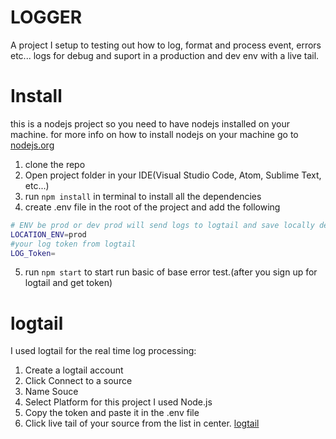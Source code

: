 # LOGGER
A project I setup to testing out how to log, format and process event, errors etc... logs for debug and suport in a production and dev env with a live tail.

# Install
this is a nodejs project so you need to have nodejs installed on your machine. for more info on how to install nodejs on your machine go to [nodejs.org](nodejs.org)
1. clone the repo
2. Open project folder in your IDE(Visual Studio Code, Atom, Sublime Text, etc...)
3. run `npm install`  in terminal to install all the dependencies
4. create .env file in the root of the project and add the following
```bash
# ENV be prod or dev prod will send logs to logtail and save locally dev will only save locally
LOCATION_ENV=prod
#your log token from logtail
LOG_Token=
```
5. run `npm start` to start run basic of base error test.(after you sign up for logtail and get token)


# logtail
I used logtail for the real time log processing:
1. Create a logtail account
2. Click Connect to a source
3. Name Souce
4. Select Platform for this project I used Node.js
5. Copy the token and paste it in the .env file
5. Click live tail of your source from the list in center.
[logtail](https://logtail.com/team/69197/tail)